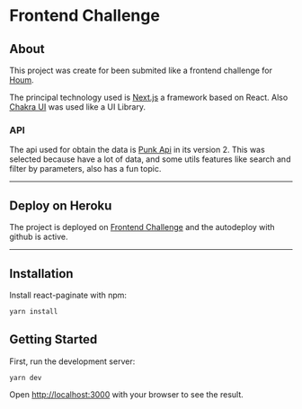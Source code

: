 # Frontend Challenge

## About
This project was create for been submited like a frontend challenge for [Houm](https://houm.com/cl).

The principal technology used is [Next.js](https://nextjs.org/) a framework based on React. Also [Chakra UI](https://chakra-ui.com/) was used like a UI Library.

### API
The api used for obtain the data is [Punk Api](https://punkapi.com/) in its version 2. This was selected because have a lot of data, and some utils features like search and filter by parameters, also has a fun topic.
___
## Deploy on Heroku
The project is deployed on [Frontend Challenge](https://desafio-houm.herokuapp.com/) and the autodeploy with github is active.

___
## Installation
Install react-paginate with npm:
```bash
yarn install
```

## Getting Started

First, run the development server:

```bash
yarn dev
```

Open [http://localhost:3000](http://localhost:3000) with your browser to see the result.

